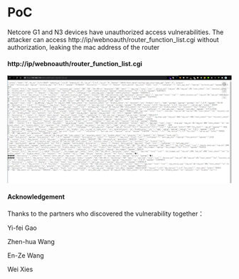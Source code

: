 # PoC

Netcore G1 and N3 devices have unauthorized access vulnerabilities. The attacker can access http://ip/webnoauth/router_function_list.cgi without authorization, leaking the mac address of the router

#### http://ip/webnoauth/router_function_list.cgi

![image-20210508221810709](./image-20210508221810709.png)











#### Acknowledgement

Thanks to the partners who discovered the vulnerability together：

Yi-fei Gao

Zhen-hua Wang

En-Ze Wang

Wei Xies